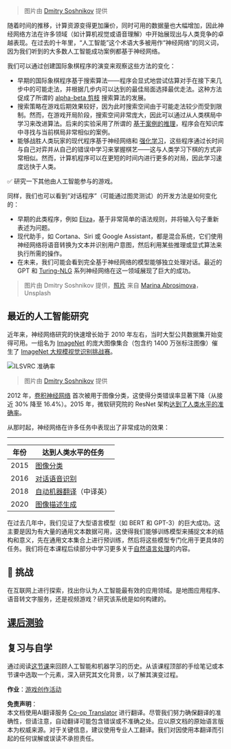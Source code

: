 <!--
CO_OP_TRANSLATOR_METADATA:
{
  "original_hash": "5d1cbc67a9690adb5b33adf297794087",
  "translation_date": "2025-08-24T20:31:38+00:00",
  "source_file": "lessons/1-Intro/README.md",
  "language_code": "zh"
}
-->
> 图片由 [Dmitry Soshnikov](http://soshnikov.com) 提供

随着时间的推移，计算资源变得更加廉价，同时可用的数据量也大幅增加，因此神经网络方法在许多领域（如计算机视觉或语音理解）中开始展现出与人类竞争的卓越表现。在过去的十年里，“人工智能”这个术语大多被用作“神经网络”的同义词，因为我们听到的大多数人工智能成功案例都基于神经网络。

我们可以通过创建国际象棋程序的演变来观察这些方法的变化：

* 早期的国际象棋程序基于搜索算法——程序会显式地尝试估算对手在接下来几步中的可能走法，并根据几步内可以达到的最佳局面选择最优走法。这种方法促成了所谓的 [alpha-beta 剪枝](https://en.wikipedia.org/wiki/Alpha%E2%80%93beta_pruning) 搜索算法的发展。
* 搜索策略在游戏后期效果较好，因为此时搜索空间由于可能走法较少而受到限制。然而，在游戏开局阶段，搜索空间非常庞大，因此可以通过从人类棋局中学习来改进算法。后来的实验采用了所谓的 [基于案例的推理](https://en.wikipedia.org/wiki/Case-based_reasoning)，程序会在知识库中寻找与当前棋局非常相似的案例。
* 能够战胜人类玩家的现代程序基于神经网络和 [强化学习](https://en.wikipedia.org/wiki/Reinforcement_learning)，这些程序通过长时间与自己对弈并从自己的错误中学习来掌握棋艺——这与人类学习下棋的方式非常相似。然而，计算机程序可以在更短的时间内进行更多的对局，因此学习速度远快于人类。

✅ 研究一下其他由人工智能参与的游戏。

同样，我们也可以看到“对话程序”（可能通过图灵测试）的开发方法是如何变化的：

* 早期的此类程序，例如 [Eliza](https://en.wikipedia.org/wiki/ELIZA)，基于非常简单的语法规则，并将输入句子重新表述为问题。
* 现代助手，如 Cortana、Siri 或 Google Assistant，都是混合系统，它们使用神经网络将语音转换为文本并识别用户意图，然后利用某些推理或显式算法来执行所需的操作。
* 在未来，我们可能会看到完全基于神经网络的模型能够独立处理对话。最近的 GPT 和 [Turing-NLG](https://turing.microsoft.com/) 系列神经网络在这一领域展现了巨大的成功。

> 图片由 Dmitry Soshnikov 提供，[照片](https://unsplash.com/photos/r8LmVbUKgns) 来自 [Marina Abrosimova](https://unsplash.com/@abrosimova_marina_foto)，Unsplash

## 最近的人工智能研究

近年来，神经网络研究的快速增长始于 2010 年左右，当时大型公共数据集开始变得可用。一组名为 [ImageNet](https://en.wikipedia.org/wiki/ImageNet) 的庞大图像集合（包含约 1400 万张标注图像）催生了 [ImageNet 大规模视觉识别挑战赛](https://image-net.org/challenges/LSVRC/)。

![ILSVRC 准确率](../../../../lessons/1-Intro/images/ilsvrc.gif)

> 图片由 [Dmitry Soshnikov](http://soshnikov.com) 提供

2012 年，[卷积神经网络](../4-ComputerVision/07-ConvNets/README.md) 首次被用于图像分类，这使得分类错误率显著下降（从接近 30% 降至 16.4%）。2015 年，微软研究院的 ResNet 架构[达到了人类水平的准确率](https://doi.org/10.1109/ICCV.2015.123)。

从那时起，神经网络在许多任务中表现出了非常成功的效果：

---

年份 | 达到人类水平的任务
-----|-----------------
2015 | [图像分类](https://doi.org/10.1109/ICCV.2015.123)
2016 | [对话语音识别](https://arxiv.org/abs/1610.05256)
2018 | [自动机器翻译](https://arxiv.org/abs/1803.05567)（中译英）
2020 | [图像描述生成](https://arxiv.org/abs/2009.13682)

在过去几年中，我们见证了大型语言模型（如 BERT 和 GPT-3）的巨大成功。这主要是因为有大量的通用文本数据可用，这使得我们能够训练模型来捕捉文本的结构和意义，先在通用文本集合上进行预训练，然后将这些模型专门化用于更具体的任务。我们将在本课程后续部分中学习更多关于[自然语言处理](../5-NLP/README.md)的内容。

## 🚀 挑战

在互联网上进行探索，找出你认为人工智能最有效的应用领域。是地图应用程序、语音转文字服务，还是视频游戏？研究该系统是如何构建的。

## [课后测验](https://ff-quizzes.netlify.app/en/ai/quiz/2)

## 复习与自学

通过阅读[这节课](https://github.com/microsoft/ML-For-Beginners/tree/main/1-Introduction/2-history-of-ML)来回顾人工智能和机器学习的历史。从该课程顶部的手绘笔记或本节课中选取一个元素，深入研究其文化背景，以了解其演变过程。

**作业**：[游戏创作活动](assignment.md)

**免责声明**：  
本文档使用AI翻译服务 [Co-op Translator](https://github.com/Azure/co-op-translator) 进行翻译。尽管我们努力确保翻译的准确性，但请注意，自动翻译可能包含错误或不准确之处。应以原文档的原始语言版本为权威来源。对于关键信息，建议使用专业人工翻译。我们对因使用本翻译而引起的任何误解或误读不承担责任。